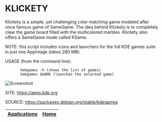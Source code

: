 # KLICKETY

 Klickety is a simple, yet challenging color matching game
 modeled after once famous game of SameGame. The idea behind
 Klickety is to completely clear the game board filled with
 the multicolored marbles. Klickety also offers a SameGame
 mode called KSame. 
 
 NOTE: this script includes icons and launchers for the 
 full KDE games suite in just one Appimage (takes 280 MB).
 
 USAGE (from the command line):
 
           kdegames -h (shows the list of games)
           kdegames $GAME (launches the selected game)
           
 ![Screenshot](https://cdn.kde.org/screenshots/klickety/klickety.png)
 
 SITE: https://apps.kde.org

 SOURCE: https://packages.debian.org/stable/kdegames

 | [Applications](https://portable-linux-apps.github.io/apps.html) | [Home](https://portable-linux-apps.github.io)
 | --- | --- |
